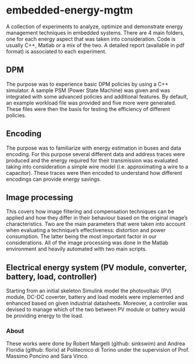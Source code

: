 # embedded-energy-mgtm
A collection of experiments to analyze, optimize and demonstrate energy management techniques in embedded systems.
There are 4 main folders, one for each energy aspect that was taken into consideration. Code is usually C++, Matlab or a mix of the two. A detailed report (available in pdf format) is associated to each experiment.

## DPM
The purpose was to experience basic DPM policies by using a C++ simulator. A sample PSM (Power State Machine) was given and was integrated with some advanced policies and additional features. By default, an example workload file was provided and five more were generated. These files were then the basis for testing the efficiency of different policies.

## Encoding
The purpose was to familiarize with energy estimation in buses and data encoding. For this purpose several different data and address traces were produced and the energy required for their transmission was evaluated taking into consideration a simple wire
model (i.e. approximating a wire to a capacitor). These traces were then encoded to understand how different encodings can provide energy savings.

## Image processing
This covers	how image	filtering	and	compensation techniques	can	be	applied	and	how	they	differ	in	their	behaviour	based	on	the	original	image’s	characteristics. Two	are	the	main parameters	that	were	taken	into	account	when	evaluating	a	technique’s effectiveness:	distortion	and	power	consumption. The	latter being	the	most	important	factor	in	our	considerations.	
All	of	the	image	processing	was	done	in	the	Matlab	environment	and	heavily	automated	with two	main scripts.

## Electrical energy system (PV module, converter, battery, load, controller)
Starting from an initial skeleton Simulink model the photovoltaic (PV) module, DC-DC coverter, battery and load models were implemented and enhanced based on given industrial datasheets. Moreover, a controller was devised to manage which of the two between PV module or battery would be providing energy to the load.

### About
These works were done by Robert Margelli (github: sinkswim) and Andrea Floridia (github: florix) at Politecnico di Torino under the supervision of Prof. Massimo Poncino and Sara Vinco.
